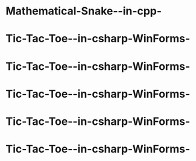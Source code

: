 # Mathematical-Snake--in-cpp-
# Tic-Tac-Toe--in-csharp-WinForms-
# Tic-Tac-Toe--in-csharp-WinForms-
# Tic-Tac-Toe--in-csharp-WinForms-
# Tic-Tac-Toe--in-csharp-WinForms-
# Tic-Tac-Toe--in-csharp-WinForms-
